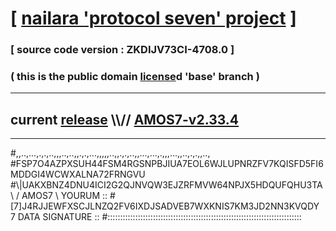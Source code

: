 
# [ [nailara 'protocol seven' project](http://nailara.network/) ]

### [ source code version : ZKDIJV73CI-4708.0 ]

### ( this is the public domain [license](../license)d 'base' branch )
---
## current [release](https://github.com/nailara-technologies/protocol-7/releases) \\\\// [AMOS7-v2.33.4](https://github.com/nailara-technologies/protocol-7/releases/tag/AMOS7-v2.33.4)
---

#,,..,...,.,.,..,,,..,..,,.,.,...,,,,,..,,.,.,..,,...,...,.,,,...,,..,.,.,,..,
#FSP7O4AZPXSUH44FSM4RGSNPBJIUA7EOL6WJLUPNRZFV7KQISFD5FI6MDDGI4WCWXALNA72FRNGVU
#\\\|UAKXBNZ4DNU4ICI2G2QJNVQW3EJZRFMVW64NPJX5HDQUFQHU3TA \ / AMOS7 \ YOURUM ::
#\[7]J4RJJEWFXSCJLNZQ2FV6IXDJSADVEB7WXKNIS7KM3JD2NN3KVQDY 7  DATA SIGNATURE ::
#:::::::::::::::::::::::::::::::::::::::::::::::::::::::::::::::::::::::::::::
